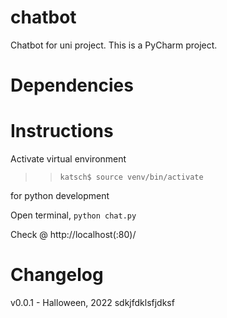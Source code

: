 # chatbot
Chatbot for uni project. This is a PyCharm project.

# Dependencies

# Instructions

Activate virtual environment 

>> `katsch$ source venv/bin/activate`


for python development

Open terminal, `python chat.py`

Check @ http://localhost(:80)/

# Changelog
v0.0.1 - Halloween, 2022
sdkjfdklsfjdksf
